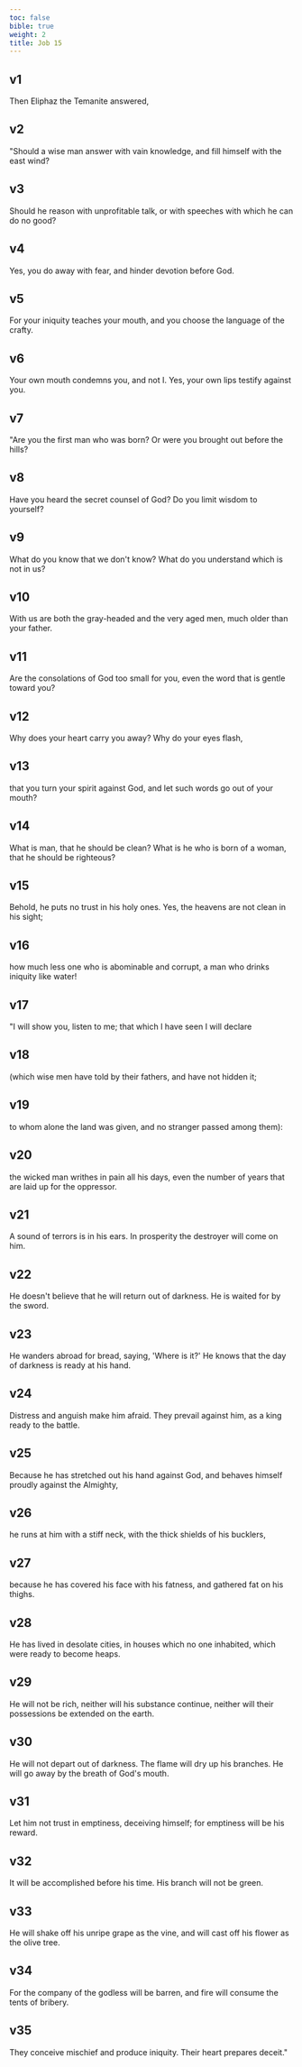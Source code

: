 ```yaml
---
toc: false
bible: true
weight: 2
title: Job 15
---
```




## v1 
Then Eliphaz the Temanite answered, 

## v2 
"Should a wise man answer with vain knowledge, and fill himself with the east wind? 

## v3 
Should he reason with unprofitable talk, or with speeches with which he can do no good? 

## v4 
Yes, you do away with fear, and hinder devotion before God. 

## v5 
For your iniquity teaches your mouth, and you choose the language of the crafty. 

## v6 
Your own mouth condemns you, and not I. Yes, your own lips testify against you. 

## v7 
"Are you the first man who was born? Or were you brought out before the hills? 

## v8 
Have you heard the secret counsel of God? Do you limit wisdom to yourself? 

## v9 
What do you know that we don't know? What do you understand which is not in us? 

## v10 
With us are both the gray-headed and the very aged men, much older than your father. 

## v11 
Are the consolations of God too small for you, even the word that is gentle toward you? 

## v12 
Why does your heart carry you away? Why do your eyes flash, 

## v13 
that you turn your spirit against God, and let such words go out of your mouth? 

## v14 
What is man, that he should be clean? What is he who is born of a woman, that he should be righteous? 

## v15 
Behold, he puts no trust in his holy ones. Yes, the heavens are not clean in his sight; 

## v16 
how much less one who is abominable and corrupt, a man who drinks iniquity like water! 

## v17 
"I will show you, listen to me; that which I have seen I will declare 

## v18 
(which wise men have told by their fathers, and have not hidden it; 

## v19 
to whom alone the land was given, and no stranger passed among them): 

## v20 
the wicked man writhes in pain all his days, even the number of years that are laid up for the oppressor. 

## v21 
A sound of terrors is in his ears. In prosperity the destroyer will come on him. 

## v22 
He doesn't believe that he will return out of darkness. He is waited for by the sword. 

## v23 
He wanders abroad for bread, saying, 'Where is it?' He knows that the day of darkness is ready at his hand. 

## v24 
Distress and anguish make him afraid. They prevail against him, as a king ready to the battle. 

## v25 
Because he has stretched out his hand against God, and behaves himself proudly against the Almighty, 

## v26 
he runs at him with a stiff neck, with the thick shields of his bucklers, 

## v27 
because he has covered his face with his fatness, and gathered fat on his thighs. 

## v28 
He has lived in desolate cities, in houses which no one inhabited, which were ready to become heaps. 

## v29 
He will not be rich, neither will his substance continue, neither will their possessions be extended on the earth. 

## v30 
He will not depart out of darkness. The flame will dry up his branches. He will go away by the breath of God's mouth. 

## v31 
Let him not trust in emptiness, deceiving himself; for emptiness will be his reward. 

## v32 
It will be accomplished before his time. His branch will not be green. 

## v33 
He will shake off his unripe grape as the vine, and will cast off his flower as the olive tree. 

## v34 
For the company of the godless will be barren, and fire will consume the tents of bribery. 

## v35 
They conceive mischief and produce iniquity. Their heart prepares deceit."
